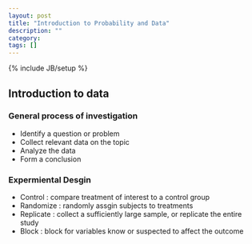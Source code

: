 ```yaml
---
layout: post
title: "Introduction to Probability and Data"
description: ""
category: 
tags: []
---
```

{% include JB/setup %}

## Introduction to data

### General process of investigation

+   Identify a question or problem
+   Collect relevant data on the topic
+   Analyze the data
+   Form a conclusion

### Expermiental Desgin

+   Control   : compare treatment of interest to a control group
+   Randomize : randomly assgin subjects to treatments
+   Replicate : collect a sufficiently large sample, or replicate the entire study
+   Block     : block for variables know or suspected to affect the outcome
